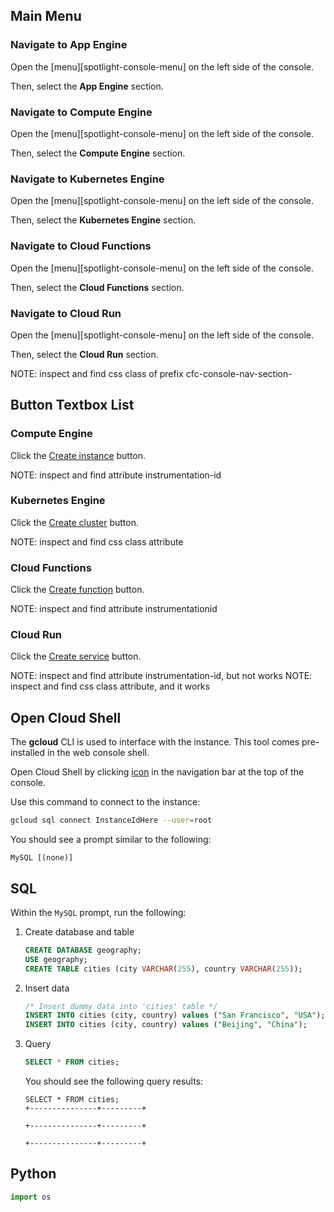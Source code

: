 ## Main Menu

### Navigate to App Engine

Open the [menu][spotlight-console-menu] on the left side of the console.

Then, select the **App Engine** section.

<walkthrough-menu-navigation sectionId="APPENGINE_SECTION"></walkthrough-menu-navigation>

### Navigate to Compute Engine

Open the [menu][spotlight-console-menu] on the left side of the console.

Then, select the **Compute Engine** section.

<walkthrough-menu-navigation sectionId="COMPUTE_SECTION"></walkthrough-menu-navigation>

### Navigate to Kubernetes Engine

Open the [menu][spotlight-console-menu] on the left side of the console.

Then, select the **Kubernetes Engine** section.

<walkthrough-menu-navigation sectionId="KUBERNETES_SECTION"></walkthrough-menu-navigation>

### Navigate to Cloud Functions

Open the [menu][spotlight-console-menu] on the left side of the console.

Then, select the **Cloud Functions** section.

<walkthrough-menu-navigation sectionId="FUNCTIONS_SECTION"></walkthrough-menu-navigation>

### Navigate to Cloud Run

Open the [menu][spotlight-console-menu] on the left side of the console.

Then, select the **Cloud Run** section.

<walkthrough-menu-navigation sectionId="SERVERLESS_SECTION"></walkthrough-menu-navigation>

<walkthrough-footnote>NOTE: inspect and find css class of prefix cfc-console-nav-section-</walkthrough-footnote>


## Button Textbox List

### Compute Engine

Click the [Create instance][spotlight-create-instance] button.

[spotlight-create-instance]: walkthrough://spotlight-pointer?spotlightId=gce-zero-new-vm,gce-vm-list-new

<walkthrough-footnote>NOTE: inspect and find attribute instrumentation-id</walkthrough-footnote>

### Kubernetes Engine

Click the [Create cluster][spotlight-create-cluster] button.

[spotlight-create-cluster]: walkthrough://spotlight-pointer?cssSelector=.p6n-zero-state-link-test.jfk-button-primary,gce-create-button

<walkthrough-footnote>NOTE: inspect and find css class attribute</walkthrough-footnote>

### Cloud Functions

Click the [Create function][spotlight-create-function] button.

[spotlight-create-function]: walkthrough://spotlight-pointer?spotlightId=gcf-list-new

<walkthrough-footnote>NOTE: inspect and find attribute instrumentationid</walkthrough-footnote>

### Cloud Run

Click the [Create service][spotlight-create-service] button.

[spotlight-create-service]: walkthrough://spotlight-pointer?cssSelector=.ace-icon.ace-icon-create.ace-icon-size-small

<walkthrough-footnote>NOTE: inspect and find attribute instrumentation-id, but not works</walkthrough-footnote>
<walkthrough-footnote>NOTE: inspect and find css class attribute, and it works</walkthrough-footnote>

## Open Cloud Shell

The **gcloud** CLI is used to interface with the instance. This tool comes
pre-installed in the web console shell.

Open Cloud Shell by clicking
<walkthrough-cloud-shell-icon></walkthrough-cloud-shell-icon>
[icon][spotlight-open-devshell] in the navigation bar at the top of the
console.

[spotlight-open-devshell]: walkthrough://spotlight-pointer?spotlightId=devshell-activate-button

Use this command to connect to the instance:

```bash
gcloud sql connect InstanceIdHere --user=root
```

You should see a prompt similar to the following:

```terminal
MySQL [(none)]
```

## SQL

Within the `MySQL` prompt, run the following:

1.  Create database and table

    ```sql
    CREATE DATABASE geography;
    USE geography;
    CREATE TABLE cities (city VARCHAR(255), country VARCHAR(255));
    ```

1.  Insert data

    ```sql
    /* Insert dummy data into 'cities' table */
    INSERT INTO cities (city, country) values ("San Francisco", "USA");
    INSERT INTO cities (city, country) values ("Beijing", "China");
    ```

1.  Query

    ```sql
    SELECT * FROM cities;
    ```

    You should see the following query results:

    ```terminal
    SELECT * FROM cities;
    +---------------+---------+

    +---------------+---------+

    +---------------+---------+

## Python

```python
import os
```
